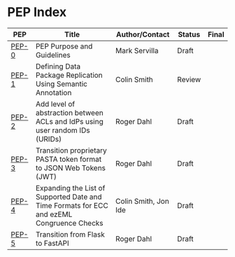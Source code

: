 # PEP Index

| PEP                    | Title                                                                                     | Author/Contact       | Status | Final |
|------------------------|-------------------------------------------------------------------------------------------|----------------------|--------|-------|
| [PEP-0](peps/pep-0.md) | PEP Purpose and Guidelines                                                                | Mark Servilla        | Draft  |       |
| [PEP-1](peps/pep-1.md) | Defining Data Package Replication Using Semantic Annotation                               | Colin Smith          | Review |       |
| [PEP-2](peps/pep-2.md) | Add level of abstraction between ACLs and IdPs using user random IDs (URIDs)              | Roger Dahl           | Draft  |       |
| [PEP-3](peps/pep-3.md) | Transition proprietary PASTA token format to JSON Web Tokens (JWT)                        | Roger Dahl           | Draft  |       |
| [PEP-4](peps/pep-4.md) | Expanding the List of Supported Date and Time Formats for ECC and ezEML Congruence Checks | Colin Smith, Jon Ide | Draft  |       |
| [PEP-5](peps/pep-5.md) | Transition from Flask to FastAPI                                                          | Roger Dahl           | Draft  |       |
